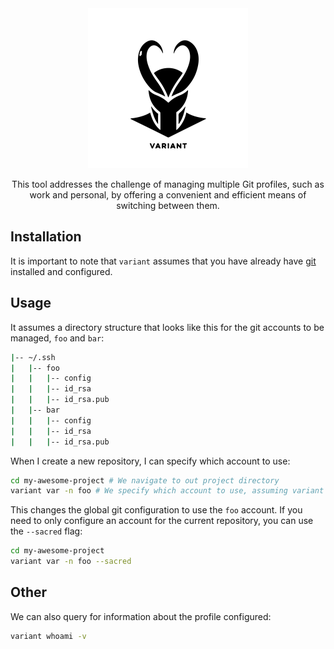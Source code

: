 <div align="center">
	<img width="256" src="assets/variant.svg" alt="Variant logo">

This tool addresses the challenge of managing multiple Git profiles, such as work and personal, by offering a convenient and efficient means of switching between them.

</div>

## Installation

It is important to note that `variant` assumes that you have already have [git](https://git-scm.com/) installed and configured.

## Usage

It assumes a directory structure that looks like this for the git accounts to be managed, `foo` and `bar`:

```bash
|-- ~/.ssh
|	|-- foo
|	|	|-- config
|	|	|-- id_rsa
|	|	|-- id_rsa.pub
|	|-- bar
|	|	|-- config
|	|	|-- id_rsa
|	|	|-- id_rsa.pub
```

When I create a new repository, I can specify which account to use:

```bash
cd my-awesome-project # We navigate to out project directory
variant var -n foo # We specify which account to use, assuming variant is in PATH
```

This changes the global git configuration to use the `foo` account. If you need to only configure an account for the current repository,
you can use the `--sacred` flag:

```bash
cd my-awesome-project
variant var -n foo --sacred
```

## Other

We can also query for information about the profile configured:

```bash
variant whoami -v
```
